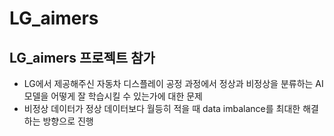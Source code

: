 # LG_aimers
## LG_aimers 프로젝트 참가
- LG에서 제공해주신 자동차 디스플레이 공정 과정에서 정상과 비정상을 분류하는 AI 모델을 어떻게 잘 학습시킬 수 있는가에 대한 문제
- 비정상 데이터가 정상 데이터보다 월등히 적을 때 data imbalance를 최대한 해결하는 방향으로 진행
